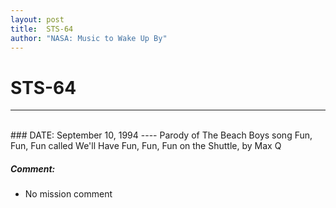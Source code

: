 ```yaml
---
layout: post
title:  STS-64
author: "NASA: Music to Wake Up By"
---
```


# STS-64
----
<br/>
### DATE: September 10, 1994
----
Parody of The Beach Boys song Fun, Fun, Fun called We'll Have Fun, Fun, Fun on the Shuttle, by Max Q

##### Comment:
* No mission comment
